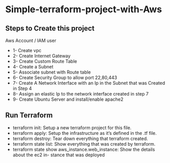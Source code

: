 # Simple-terraform-project-with-Aws 

Steps to Create this project
----------------------------
Aws Account / IAM user
- 1- Create vpc
- 2- Create Internet Gateway
- 3- Create Custom Route Table
- 4- Create a Subnet
- 5- Associate subnet with Route table
- 6- Create Security Group to allow port 22,80,443
- 7- Create A Network Interface with an Ip in the Subnet that was Created in Step 4
- 8- Assign an elastic Ip to the network interface created in step 7
- 9- Create Ubuntu Server and install/enable apache2

Run Terraform
-------------

- terraform init: Setup a new terraform project for this file.
- terraform apply: Setup the infrastructure as it’s defined in the .tf file.
- terraform destroy: Tear down everything that terraform created.
- terraform state list: Show everything that was created by terraform.
- terraform state show aws_instance.web_instance: Show the details about the ec2 in-
stance that was deployed